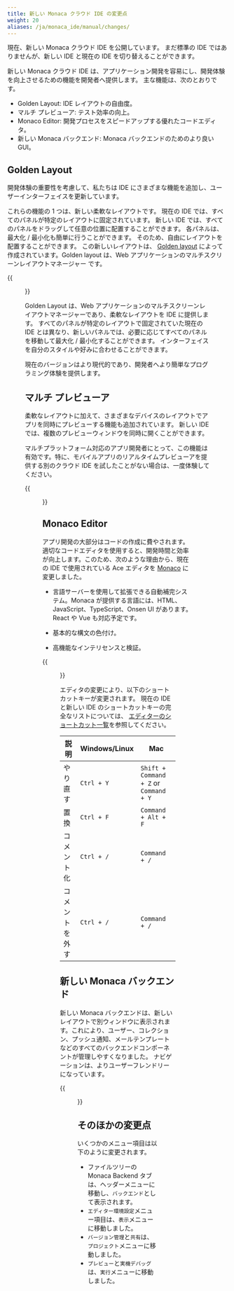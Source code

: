 ```yaml
---
title: 新しい Monaca クラウド IDE の変更点
weight: 20
aliases: /ja/monaca_ide/manual/changes/
---
```


現在、新しい Monaca クラウド IDE を公開しています。
まだ標準の IDE ではありませんが、新しい IDE と現在の IDE を切り替えることができます。

新しい Monaca クラウド IDE は、アプリケーション開発を容易にし、開発体験を向上させるための機能を開発者へ提供します。 主な機能は、次のとおりです。

- Golden Layout: IDE レイアウトの自由度。
- マルチ プレビューア: テスト効率の向上。
- Monaco Editor: 開発プロセスをスピードアップする優れたコードエディタ。
- 新しい Monaca バックエンド: Monaca バックエンドのためのより良い GUI。

## Golden Layout

開発体験の重要性を考慮して、私たちは IDE にさまざまな機能を追加し、ユーザーインターフェイスを更新しています。

これらの機能の 1 つは、新しい柔軟なレイアウトです。 現在の IDE では、すべてのパネルが特定のレイアウトに固定されています。 新しい IDE では、すべてのパネルをドラッグして任意の位置に配置することができます。 各パネルは、最大化 / 最小化も簡単に行うことができます。 そのため、自由にレイアウトを配置することができます。 この新しいレイアウトは、 [Golden layout](http://golden-layout.com/) によって作成されています。Golden layout は、Web アプリケーションのマルチスクリーンレイアウトマネージャー
です。

{{<figure src="/images/monaca_ide/manual/changes/1.png" >}}

Golden Layout は、Web アプリケーションのマルチスクリーンレイアウトマネージャーであり、柔軟なレイアウトを IDE に提供します。 すべてのパネルが特定のレイアウトで固定されていた現在の IDE とは異なり、新しいパネルでは、必要に応じてすべてのパネルを移動して最大化 / 最小化することができます。 インターフェイスを自分のスタイルや好みに合わせることができます。

現在のバージョンはより現代的であり、開発者へより簡単なプログラミング体験を提供します。 

## マルチ プレビューア

柔軟なレイアウトに加えて、さまざまなデバイスのレイアウトでアプリを同時にプレビューする機能も追加されています。 新しい IDE では、複数のプレビューウィンドウを同時に開くことができます。

マルチプラットフォーム対応のアプリ開発者にとって、この機能は有効です。特に、モバイルアプリのリアルタイムプレビューアを提供する別のクラウド IDE を試したことがない場合は、一度体験してください。

{{<figure src="/images/monaca_ide/manual/changes/2.png">}}

## Monaco Editor

アプリ開発の大部分はコードの作成に費やされます。適切なコードエディタを使用すると、開発時間と効率が向上します。このため、次のような理由から、現在の IDE で使用されている Ace エディタを [Monaco](https://microsoft.github.io/monaco-editor/) に変更しました。

- 言語サーバーを使用して拡張できる自動補完システム。Monaca が提供する言語には、HTML、JavaScript、TypeScript、Onsen UI があります。React や Vue も対応予定です。

- 基本的な構文の色付け。

- 高機能なインテリセンスと検証。

{{<figure src="/images/monaca_ide/manual/changes/3.png">}}

エディタの変更により、以下のショートカットキーが変更されます。 現在の IDE と新しい IDE のショートカットキーの完全なリストについては、 [エディターのショートカット一覧](../code_editor/editor/)を参照してください。

| 説明 |	Windows/Linux | Mac |
|-------------|---------------|-----|
| やり直す | `Ctrl + Y` |	`Shift + Command + Z` or `Command + Y` |
| 置換 |	`Ctrl + F` |	`Command + Alt + F` |
| コメント化 |	`Ctrl + /` |	`Command + /` |
| コメントを外す |	`Ctrl + /` |	`Command + /` |

## 新しい Monaca バックエンド

新しい Monaca バックエンドは、新しいレイアウトで別ウィンドウに表示されます。これにより、ユーザー、コレクション、プッシュ通知、メールテンプレートなどのすべてのバックエンドコンポーネントが管理しやすくなりました。 ナビゲーションは、よりユーザーフレンドリーになっています。

{{<figure src="/images/monaca_ide/manual/changes/4.png">}}

## そのほかの変更点

いくつかのメニュー項目は以下のように変更されます。

- ファイルツリーの Monaca Backend タブは、ヘッダーメニューに移動し、`バックエンド`として表示されます。
- `エディター環境設定`メニュー項目は、`表示`メニューに移動しました。
- `バージョン管理`と`共有`は、`プロジェクト`メニューに移動しました。
- `プレビュー`と`実機デバッグ` は、`実行`メニューに移動しました。
